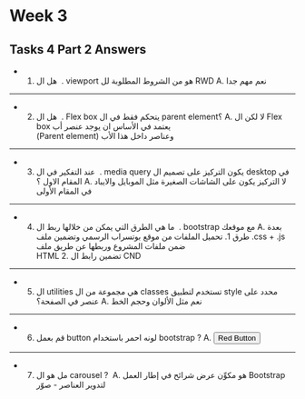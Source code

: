 # Week 3

##  Tasks 4 Part 2 Answers


- 1. ‫. ‬ هل ال viewport هو من الشروط المطلوبة لل RWD
        A. نعم مهم جدا
-----------------------------------------------------------------

- 2. ‫. ‬ هل ال Flex box يتحكم فقط في ال parent element؟
        A. لا لكن ال 
        Flex box
        يعتمد في الأساس ان يوجد عنصر أب         
            (Parent element)
        وعناصر داخل هذا الأب      

-----------------------------------------------------------------

- 3. ‫. ‬ عند التفكير في ال media query يكون التركيز على تصميم ال desktop في المقام الاول ؟
        A.	لا التركيز يكون على الشاشات الصغيرة مثل الموبايل والايباد في المقام الأولى

-----------------------------------------------------------------


- 4. ‫. ‬ ما هي الطرق التي يمكن من خلالها ربط ال bootstrap مع موقعك
        A. بعدة طرق
            1. تحميل الملفات من موقع بوتسراب الرسمي وتضمين ملف
              .css + .js  
              ضمن ملفات المشروع وربطها عن طريق ملف  
              HTML
            2. تضمين رابط ال 
                CND 
                <link href="https://cdn.jsdelivr.net/npm/bootstrap@5.3.1/dist/css/bootstrap.min.css" rel="stylesheet" integrity="sha384-4bw+/aepP/YC94hEpVNVgiZdgIC5+VKNBQNGCHeKRQN+PtmoHDEXuppvnDJzQIu9" crossorigin="anonymous">

-----------------------------------------------------------------


- 5. ال utilities هي مجموعة من ال classes تستخدم لتطبيق style محدد على عنصر في الصفحة؟
        A. نعم مثل الألوان وحجم الخط

-----------------------------------------------------------------

- 6. قم بعمل button لونه احمر باستخدام bootstrap ?
        A. <button type="button" class="btn btn-danger">Red Button</button>

-----------------------------------------------------------------

- 7. مل هو ال carousel ‪? ‬
        A. هو مكوِّن عرض شرائح في إطار العمل Bootstrap لتدوير العناصر - صوّر

